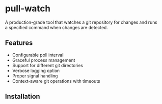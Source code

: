 # pull-watch

A production-grade tool that watches a git repository for changes and runs a specified command when changes are detected.

## Features

- Configurable poll interval
- Graceful process management
- Support for different git directories
- Verbose logging option
- Proper signal handling
- Context-aware git operations with timeouts

## Installation
